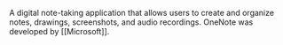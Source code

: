 A digital note-taking application that allows users to create and organize notes, drawings, screenshots, and audio recordings. OneNote was developed by [[Microsoft]].